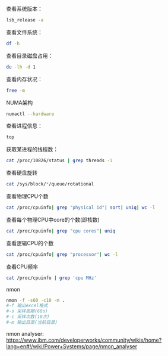 查看系统版本：
```bash
lsb_release -a
```
查看文件系统：

```bash
df -h
```

查看目录磁盘占用：

```bash
du -lh -d 1
```

查看内存状况：

```bash
free -m
```


NUMA架构

```bash
numactl --hardware
```

查看进程信息：

```bash
top
```

获取某进程的线程数：

```bash
cat /proc/10826/status | grep threads -i
```

查看硬盘旋转
```bash
cat /sys/block/*/queue/rotational
```
查看物理CPU个数
```bash
cat /proc/cpuinfo| grep "physical id"| sort| uniq| wc -l
```
查看每个物理CPU中core的个数(即核数)
```bash
cat /proc/cpuinfo| grep "cpu cores"| uniq
```
查看逻辑CPU的个数
```bash
cat /proc/cpuinfo| grep "processor"| wc -l
```
查看CPU频率
```bash
cat /proc/cpuinfo | grep 'cpu MHz'
```
nmon
```bash
nmon -f -s60 -c10 -m .
#-f 输出excel格式
#-s 采样周期(60s)
#-c 采样次数(10次)
#-m 输出目录(当前目录)
```
nmon analyser: https://www.ibm.com/developerworks/community/wikis/home?lang=en#!/wiki/Power+Systems/page/nmon_analyser
